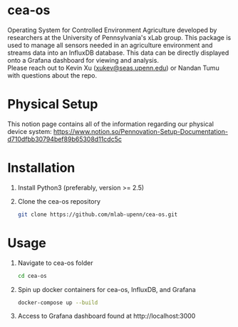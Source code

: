 # cea-os
Operating System for Controlled Environment Agriculture developed by researchers at the University of Pennsylvania's xLab group. This package is used to manage all sensors needed in an agriculture environment and streams data into an InfluxDB database. This data can be directly displayed onto a Grafana dashboard for viewing and analysis.\
Please reach out to Kevin Xu (xukev@seas.upenn.edu) or Nandan Tumu with questions about the repo.

# Physical Setup
This notion page contains all of the information regarding our physical device system: 
https://www.notion.so/Pennovation-Setup-Documentation-d710dfbb30794bef89b65308d11cdc5c

# Installation

1. Install Python3 (preferably, version >= 2.5)

2. Clone the cea-os repository
    ```sh
    git clone https://github.com/mlab-upenn/cea-os.git
    ```
    
# Usage

1. Navigate to cea-os folder

    ```sh
    cd cea-os
    ```
2. Spin up docker containers for cea-os, InfluxDB, and Grafana

    ```sh
    docker-compose up --build
    ```
    
3. Access to Grafana dashboard found at http://localhost:3000

